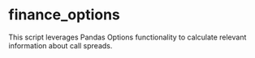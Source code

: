 # finance_options

This script leverages Pandas Options functionality to calculate relevant information about call spreads.
